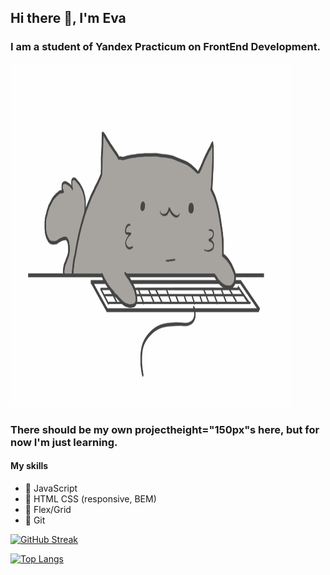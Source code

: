 ## Hi there 👋, I'm Eva

### I am a student of Yandex Practicum on FrontEnd Development.
<div>
<img src="./img/cot.gif" alt="coding cat" height="550px" width="450px">
</div>

### There should be my own projectheight="150px"s here, but for now I'm just learning.
#### My skills
- 🔹 JavaScript
- 🔹 HTML CSS (responsive, BEM)
- 🔹 Flex/Grid
- 🔹 Git


[![GitHub Streak](https://github-readme-streak-stats.herokuapp.com/?user=mintolime)](https://git.io/streak-stats)

[![Top Langs](https://github-readme-stats.vercel.app/api/top-langs/?username=mintolime&layout=compact)](https://github.com/anuraghazra/github-readme-stats)
